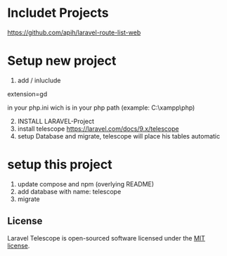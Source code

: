 # Includet Projects
https://github.com/apih/laravel-route-list-web


# Setup new project

1. add / inluclude

extension=gd

in your php.ini wich is in your php path (example: C:\xampp\php)

2. INSTALL LARAVEL-Project
3. install telescope
https://laravel.com/docs/9.x/telescope
4. setup Database and migrate, telescope will place his tables automatic

# setup this project
1. update compose and npm (overlying README)
2. add database with name: telescope
3. migrate
## License

Laravel Telescope is open-sourced software licensed under the [MIT license](LICENSE.md).
